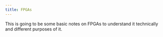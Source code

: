 ```yaml
---
title: FPGAs
---
```

This is going to be some basic notes on FPGAs to understand it technically and different purposes of it.